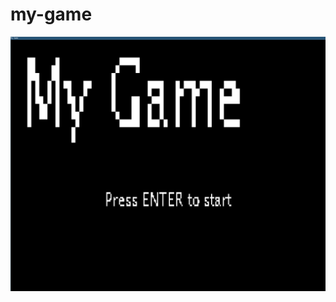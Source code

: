 # my-game

![game example](https://github.com/knitHacker/my-game/blob/main/assets/game-demo-with-menus.gif)
